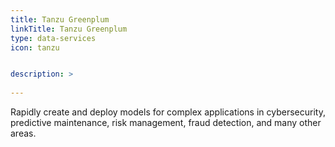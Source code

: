 ```yaml
---
title: Tanzu Greenplum
linkTitle: Tanzu Greenplum
type: data-services
icon: tanzu


description: >
 
---
```

Rapidly create and deploy models for complex applications in cybersecurity, predictive maintenance, risk management, fraud detection, and many other areas.
